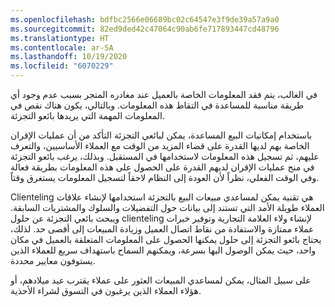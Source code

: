 ```yaml
---
ms.openlocfilehash: bdfbc2566e06689bc02c64547e3f9de39a57a9a0
ms.sourcegitcommit: 82ed9ded42c47064c90ab6fe717893447cd48796
ms.translationtype: HT
ms.contentlocale: ar-SA
ms.lasthandoff: 10/19/2020
ms.locfileid: "6070229"
---
```

في الغالب، يتم فقد المعلومات الخاصة بالعميل عند مغادره المتجر بسبب عدم وجود أي طريقة مناسبة للمساعدة في التقاط هذه المعلومات. وبالتالي، يكون هناك نقص في المعلومات المهمة التي يريدها بائعو التجزئة. 

باستخدام إمكانيات البيع المساعدة، يمكن لبائعي التجزئة التأكد من أن عمليات الإقران الخاصة بهم لديها القدرة على قضاء المزيد من الوقت مع العملاء الأساسيين، والتعرف عليهم، ثم تسجيل هذه المعلومات لاستخدامها في المستقبل. وبذلك، يرغب بائعو التجزئة في منح عمليات الإقران لديهم القدرة على الحصول على هذه المعلومات بطريقة فعالة وفي الوقت الفعلي، نظراً لأن العودة إلى النظام لاحقاً لتسجيل المعلومات يستغرق وقتاً.

Clienteling هي تقنية يمكن لمساعدي مبيعات البيع بالتجزئة استخدامها لإنشاء علاقات العملاء طويلة الأمد التي تستند إلى بيانات حول التفضيلات والسلوك والمشتريات السابقة. ويبحث بائعي التجزئة عن حلول clienteling لإنشاء ولاء العلامة التجارية وتوفير خبرات عملاء ممتازة والاستفادة من نقاط اتصال العميل وزيادة المبيعات إلى أقصى حد. لذلك، يحتاج بائعو التجزئة إلى حلول يمكنها الحصول على المعلومات المتعلقة بالعميل في مكان واحد، حيث يمكن الوصول اليها بسرعة، ويمكنهم السماح باستهداف سريع للعملاء الذين يستوفون معايير محددة. 

على سبيل المثال، يمكن لمساعدي المبيعات العثور على عملاء يقترب عيد ميلادهم، أو هؤلاء العملاء الذين يرغبون في التسوق لشراء الأحذية. 


